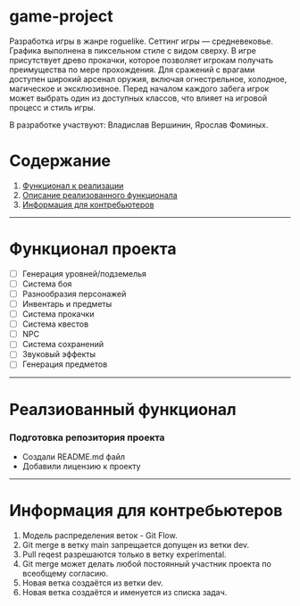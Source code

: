# game-project
Разработка игры в жанре roguelike. Сеттинг игры — средневековье. Графика выполнена в пиксельном стиле с видом сверху. В игре присутствует древо прокачки, которое позволяет игрокам получать преимущества по мере прохождения. 
Для сражений с врагами доступен широкий арсенал оружия, включая огнестрельное, холодное, магическое и эксклюзивное. Перед началом каждого забега игрок может выбрать один из доступных классов, что влияет на игровой процесс и стиль игры.

В разработке участвуют: Владислав Вершинин, Ярослав Фоминых.

# Содержание

1. [Функционал к реализации](#title1)
2. [Описание реализованного функционала](#title2)
3. [Информация для контребьютеров](#title3)

---

# <a id="title1">Функционал проекта</a>

- [ ] Генерация уровней/подземелья
- [ ] Система боя
- [ ] Разнообразия персонажей
- [ ] Инвентарь и предметы
- [ ] Система прокачки
- [ ] Система квестов
- [ ] NPC
- [ ] Система сохранений
- [ ] Звуковый эффекты
- [ ] Генерация предметов

---

# <a id="title2">Реалзиованный функционал</a>

### Подготовка репозитория проекта
- Создали README.md файл
- Добавили лицензию к проекту

---

# <a id="title3">Информация для контребьютеров</a>

1. Модель распределения веток - Git Flow.
2. Git merge в ветку main запрещается допущен из ветки dev.
3. Pull reqest разрешаются только в ветку experimental.
4. Git merge может делать любой постоянный участник проекта по всеобщему согласию.
5. Новая ветка создаётся из ветки dev.
6. Новая ветка создаётся и именуется из списка задач.
